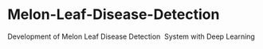 # Melon-Leaf-Disease-Detection
Development of Melon Leaf Disease Detection  System with Deep Learning 
